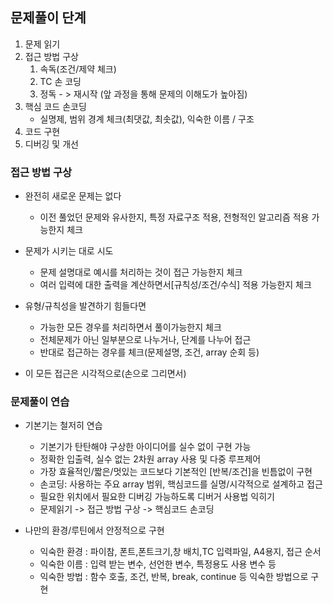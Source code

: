 ## 문제풀이 단계
1. 문제 읽기
2. 접근 방법 구상
   1. 속독(조건/제약 체크)
   2. TC 손 코딩
   3. 정독 - > 재시작 (앞 과정을 통해 문제의 이해도가 높아짐)
3. 핵심 코드 손코딩
   - 실명제, 범위 경계 체크(최댓값, 최솟값), 익숙한 이름 / 구조
4. 코드 구현
5. 디버깅 및 개선

### 접근 방법 구상
- 완전히 새로운 문제는 없다
  - 이전 풀었던 문제와 유사한지, 특정 자료구조 적용, 전형적인 알고리즘 적용 가능한지 체크
- 문제가 시키는 대로 시도
  - 문제 설명대로 예시를 처리하는 것이 접근 가능한지 체크
  - 여러 입력에 대한 출력을 계산하면서[규칙성/조건/수식] 적용 가능한지 체크

- 유형/규칙성을 발견하기 힘들다면
  - 가능한 모든 경우를 처리하면서 풀이가능한지 체크
  - 전체문제가 아닌 일부분으로 나누거나, 단계를 나누어 접근
  - 반대로 접근하는 경우를 체크(문제설명, 조건, array 순회 등)

- 이 모든 접근은 시각적으로(손으로 그리면서)

### 문제풀이 연습
- 기본기는 철저히 연습
  - 기본기가 탄탄해야 구상한 아이디어를 실수 없이 구현 가능
  - 정확한 입출력, 실수 없는 2차원 array 사용 및 다중 루프제어
  - 가장 효율적인/짧은/멋있는 코드보다 기본적인 [반복/조건]을 빈틈없이 구현
  - 손코딩: 사용하는 주요 array 범위, 핵심코드를 실명/시각적으로 설계하고 접근
  - 필요한 위치에서 필요한 디버깅 가능하도록 디버거 사용법 익히기
  - 문제읽기 -> 접근 방법 구상 -> 핵심코드 손코딩


- 나만의 환경/루틴에서 안정적으로 구현
  - 익숙한 환경 : 파이참, 폰트,폰트크기,창 배치,TC 입력파일, A4용지, 접근 순서
  - 익숙한 이름 : 입력 받는 변수, 선언한 변수, 특정용도 사용 변수 등
  - 익숙한 방법 : 함수 호출, 조건, 반복, break, continue 등 익숙한 방법으로 구현